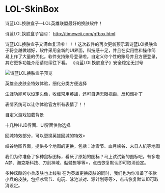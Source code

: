 # LOL-SkinBox
诗蓝LOL换肤盒子--LOL英雄联盟最好的换肤软件！

诗蓝LOL换肤盒子官网： http://timeweii.com/gfbox.html

诗蓝LOL换肤盒子又满血复活啦！！！这次软件的再次更新预示着诗蓝LOl换肤盒子将会越做越好，软件采用全新的UI界面，科技感十足，并且在实用性和操作简易上作了大量的优化。软件支持账号登录啦，自定义你个性的账号并且方便登录，其它更多功能介绍请继续往下看。
《诗蓝LOL换肤盒子》安全稳定无封号

![诗蓝LOL换肤盒子预览](https://img.alicdn.com/imgextra/i4/1868019847/TB2_8t4cm7PL1JjSZFHXXcciXXa_!!1868019847.jpg)

英雄全皮肤全特效体验，细化分类方便选择

生涯功能可以设定头像，收藏常用英雄，还可自选无限视距、反和谐补丁

表情系统可以让你体验官方所有表情了！！

自定义游戏加载背景

十几种HUD界面、UI界面供你选择


回城特效部分，可以更换英雄回城的特效>

峡谷地图界面，提供多个地图的更换，包括：冰雪节、血月峡谷、末日人机等地图

我们为你准备了多种鼠标图标，看厌了原始的图标？马上试试新的图标吧，有多啦A梦、海克斯科技、刀剑神域、骷髅售等等>，点击恢复默认即可取消设定。

多种炫酷的小兵皮肤也上线啦
在为英雄更换皮肤的同时，我们也为你准备了多款小兵的皮肤，包括冰雪节、电玩、泳池派对、源计划等等>，点击恢复默认即可取消设定。
